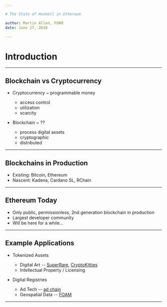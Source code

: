 ```yaml
---

# The State of Haskell in Ethereum

author: Martin Allen, FOAM
date: June 27, 2018

---
```


# Introduction

---

## Blockchain vs Cryptocurrency

- Cryptocurrency ~ programmable money
  - access control
  - utilization
  - scarcity

- Blockchain  ~ ??
  - process digital assets
  - cryptographic
  - distributed

---

## Blockchains in Production
- Existing: Bitcoin, Ethereum
- Nascent: Kadena, Cardano SL, RChain

---

## Ethereum Today
- Only public, permissionless, 2nd generation blockchain in production 
- Largest developer community
- Will be here for a while...

---

## Example Applications

- Tokenized Assets
  - Digital Art -- [SuperRare](https://github.com/f-o-a-m/chanterelle-halogen-template), [CryptoKitties](https://github.com/f-o-a-m/purescript-kitty-monitor)
  - Intellectual Property / Licensing

- Digital Registries
  - Ad Tech -- [ad chain](https://publisher.adchain.com/domains)
  - Geospatial Data -- [FOAM](https://beta.foam.space/app)

---
